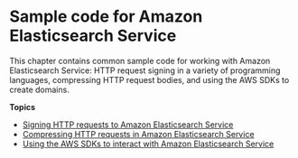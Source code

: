 # Sample code for Amazon Elasticsearch Service<a name="es-samplecode"></a>

This chapter contains common sample code for working with Amazon Elasticsearch Service: HTTP request signing in a variety of programming languages, compressing HTTP request bodies, and using the AWS SDKs to create domains\.

**Topics**
+ [Signing HTTP requests to Amazon Elasticsearch Service](es-request-signing.md)
+ [Compressing HTTP requests in Amazon Elasticsearch Service](gzip.md)
+ [Using the AWS SDKs to interact with Amazon Elasticsearch Service](es-configuration-samples.md)